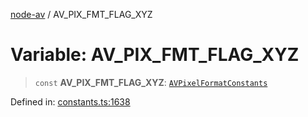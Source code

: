 [node-av](../globals.md) / AV\_PIX\_FMT\_FLAG\_XYZ

# Variable: AV\_PIX\_FMT\_FLAG\_XYZ

> `const` **AV\_PIX\_FMT\_FLAG\_XYZ**: [`AVPixelFormatConstants`](../type-aliases/AVPixelFormatConstants.md)

Defined in: [constants.ts:1638](https://github.com/seydx/av/blob/f8631fc881b394300b1479f511d55cf1c370a87f/src/constants/constants.ts#L1638)
